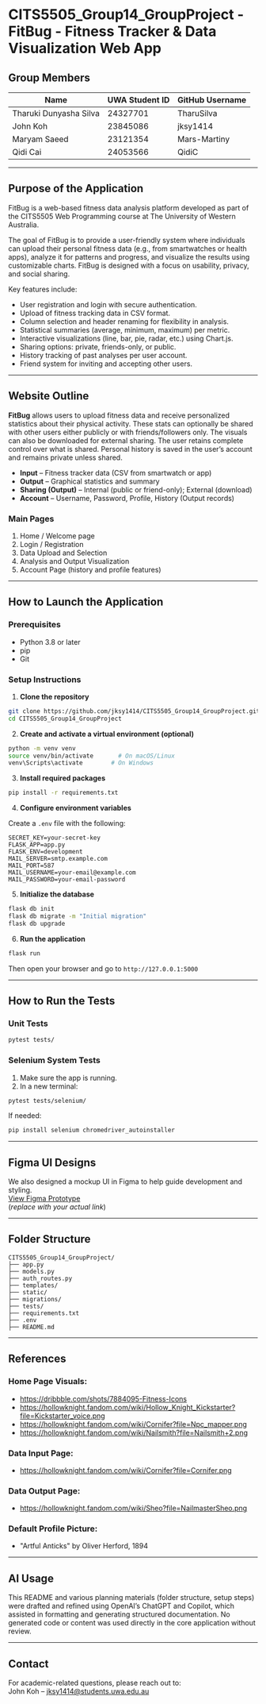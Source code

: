 ﻿# CITS5505_Group14_GroupProject - FitBug - Fitness Tracker & Data Visualization Web App

## Group Members

| Name                    | UWA Student ID | GitHub Username |
|-------------------------|----------------|------------------|
| Tharuki Dunyasha Silva  | 24327701       | TharuSilva       |
| John Koh                | 23845086       | jksy1414          |
| Maryam Saeed            | 23121354       | Mars-Martiny      |
| Qidi Cai                | 24053566       | QidiC             |

---

## Purpose of the Application

FitBug is a web-based fitness data analysis platform developed as part of the CITS5505 Web Programming course at The University of Western Australia.

The goal of FitBug is to provide a user-friendly system where individuals can upload their personal fitness data (e.g., from smartwatches or health apps), analyze it for patterns and progress, and visualize the results using customizable charts. FitBug is designed with a focus on usability, privacy, and social sharing.

Key features include:

- User registration and login with secure authentication.
- Upload of fitness tracking data in CSV format.
- Column selection and header renaming for flexibility in analysis.
- Statistical summaries (average, minimum, maximum) per metric.
- Interactive visualizations (line, bar, pie, radar, etc.) using Chart.js.
- Sharing options: private, friends-only, or public.
- History tracking of past analyses per user account.
- Friend system for inviting and accepting other users.

---

## Website Outline

**FitBug** allows users to upload fitness data and receive personalized statistics about their physical activity. These stats can optionally be shared with other users either publicly or with friends/followers only. The visuals can also be downloaded for external sharing. The user retains complete control over what is shared. Personal history is saved in the user’s account and remains private unless shared.

- **Input** – Fitness tracker data (CSV from smartwatch or app)
- **Output** – Graphical statistics and summary
- **Sharing (Output)** – Internal (public or friend-only); External (download)
- **Account** – Username, Password, Profile, History (Output records)

### Main Pages

1. Home / Welcome page
2. Login / Registration
3. Data Upload and Selection
4. Analysis and Output Visualization
5. Account Page (history and profile features)

---

## How to Launch the Application

### Prerequisites

- Python 3.8 or later
- pip
- Git

### Setup Instructions

1. **Clone the repository**

```bash
git clone https://github.com/jksy1414/CITS5505_Group14_GroupProject.git
cd CITS5505_Group14_GroupProject
```

2. **Create and activate a virtual environment (optional)**

```bash
python -m venv venv
source venv/bin/activate       # On macOS/Linux
venv\Scripts\activate        # On Windows
```

3. **Install required packages**

```bash
pip install -r requirements.txt
```

4. **Configure environment variables**

Create a `.env` file with the following:

```
SECRET_KEY=your-secret-key
FLASK_APP=app.py
FLASK_ENV=development
MAIL_SERVER=smtp.example.com
MAIL_PORT=587
MAIL_USERNAME=your-email@example.com
MAIL_PASSWORD=your-email-password
```

5. **Initialize the database**

```bash
flask db init
flask db migrate -m "Initial migration"
flask db upgrade
```

6. **Run the application**

```bash
flask run
```

Then open your browser and go to `http://127.0.0.1:5000`

---

## How to Run the Tests

### Unit Tests

```bash
pytest tests/
```

### Selenium System Tests

1. Make sure the app is running.
2. In a new terminal:

```bash
pytest tests/selenium/
```

If needed:

```bash
pip install selenium chromedriver_autoinstaller
```

---

## Figma UI Designs

We also designed a mockup UI in Figma to help guide development and styling.  
[View Figma Prototype](https://www.figma.com/file/EXAMPLELINK/fitbug-design)  
(*replace with your actual link*)

---

## Folder Structure

```plaintext
CITS5505_Group14_GroupProject/
├── app.py
├── models.py
├── auth_routes.py
├── templates/
├── static/
├── migrations/
├── tests/
├── requirements.txt
├── .env
├── README.md
```

---

## References

### Home Page Visuals:
- https://dribbble.com/shots/7884095-Fitness-Icons
- https://hollowknight.fandom.com/wiki/Hollow_Knight_Kickstarter?file=Kickstarter_voice.png
- https://hollowknight.fandom.com/wiki/Cornifer?file=Npc_mapper.png
- https://hollowknight.fandom.com/wiki/Nailsmith?file=Nailsmith+2.png

### Data Input Page:
- https://hollowknight.fandom.com/wiki/Cornifer?file=Cornifer.png

### Data Output Page:
- https://hollowknight.fandom.com/wiki/Sheo?file=NailmasterSheo.png

### Default Profile Picture:
- "Artful Anticks" by Oliver Herford, 1894

---

## AI Usage

This README and various planning materials (folder structure, setup steps) were drafted and refined using OpenAI’s ChatGPT and Copilot, which assisted in formatting and generating structured documentation. No generated code or content was used directly in the core application without review.

---

## Contact

For academic-related questions, please reach out to:  
John Koh – jksy1414@students.uwa.edu.au
